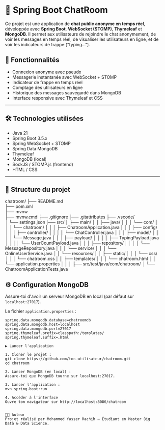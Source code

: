 # 💬 Spring Boot ChatRoom

Ce projet est une application de **chat public anonyme en temps réel**, développée avec **Spring Boot**, **WebSocket (STOMP)**, **Thymeleaf** et **MongoDB**. Il permet aux utilisateurs de rejoindre le chat anonymement, de voir les messages en temps réel, de visualiser les utilisateurs en ligne, et de voir les indicateurs de frappe ("typing...").

## 🚀 Fonctionnalités

- Connexion anonyme avec pseudo
- Messagerie instantanée avec WebSocket + STOMP
- Indicateur de frappe en temps réel
- Comptage des utilisateurs en ligne
- Historique des messages sauvegardé dans MongoDB
- Interface responsive avec Thymeleaf et CSS

---

## 🛠️ Technologies utilisées

- Java 21
- Spring Boot 3.5.x
- Spring WebSocket + STOMP
- Spring Data MongoDB
- Thymeleaf
- MongoDB (local)
- SockJS / STOMP.js (frontend)
- HTML / CSS

---

## 📁 Structure du projet

chatroom/
├── README.md                  
├── pom.xml                    
├── mvnw                       
├── mvnw.cmd
├── .gitignore
├── .gitattributes
├── .vscode/                   
│   └── settings.json
├── src/
│   ├── main/
│   │   ├── java/
│   │   │   └── com/
│   │   │       └── chatroom/
│   │   │           ├── ChatroomApplication.java
│   │   │           ├── config/
│   │   │           ├── controller/
│   │   │           │   └── ChatController.java
│   │   │           ├── model/
│   │   │           │   └── Message.java
│   │   │           ├── payload/
│   │   │           │   ├── TypingPayload.java
│   │   │           │   └── UserCountPayload.java
│   │   │           ├── repository/
│   │   │           │   └── MessageRepository.java
│   │   │           └── service/
│   │   │               └── OnlineUserService.java
│   │   └── resources/
│   │       ├── static/
│   │       │   └── css/
│   │       │       └── chatroom.css
│   │       ├── templates/
│   │       │   └── chatroom.html
│   │       └── application.properties
│
│
│
├── src/test/java/com/chatroom/
│   └── ChatroomApplicationTests.java


## ⚙️ Configuration MongoDB

Assure-toi d'avoir un serveur MongoDB en local (par défaut sur `localhost:27017`).

Le fichier `application.properties` :

```properties
spring.data.mongodb.database=chatroomdb
spring.data.mongodb.host=localhost
spring.data.mongodb.port=27017
spring.thymeleaf.prefix=classpath:/templates/
spring.thymeleaf.suffix=.html

▶️ Lancer l'application 

1. Cloner le projet : 
git clone https://github.com/ton-utilisateur/chatroom.git
cd chatroom

2. Lancer MongoDB (en local) : 
Assure-toi que MongoDB tourne sur localhost:27017.

3. Lancer l'application : 
mvn spring-boot:run 

4. Accéder à l'interface
Ouvre ton navigateur sur http://localhost:8080/chatroom


👨‍💻 Auteur
Projet réalisé par Mohammed Yasser Rachih – Étudiant en Master Big Data & Data Science.